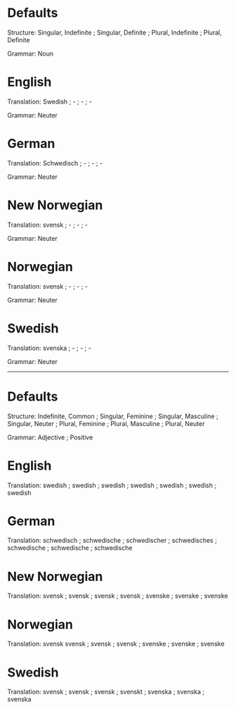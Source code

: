 Defaults
========

Structure: Singular, Indefinite ; Singular, Definite ; Plural, Indefinite ; Plural, Definite

Grammar:   Noun



English
=======

Translation: Swedish ; - ; - ; -

Grammar:     Neuter



German
======

Translation: Schwedisch ; - ; - ; -

Grammar:     Neuter



New Norwegian
=============

Translation: svensk ; - ; - ; -

Grammar:     Neuter



Norwegian
=========

Translation: svensk ; - ; - ; -

Grammar:     Neuter



Swedish
=======

Translation: svenska ; - ; - ; -

Grammar:     Neuter



--------------------------------------------------------------------------------



Defaults
========

Structure: Indefinite, Common ;
           Singular, Feminine ; Singular, Masculine ; Singular, Neuter ;
           Plural, Feminine   ; Plural, Masculine   ; Plural, Neuter

Grammar:   Adjective ; Positive



English
=======

Translation: swedish ;
             swedish ; swedish ; swedish ;
             swedish ; swedish ; swedish



German
======

Translation: schwedisch  ;
             schwedische ; schwedischer ; schwedisches ;
             schwedische ; schwedische  ; schwedische



New Norwegian
=============

Translation: svensk  ;
             svensk  ; svensk  ; svensk  ;
             svenske ; svenske ; svenske



Norwegian
=========

Translation: svensk
             svensk  ; svensk  ; svensk  ;
             svenske ; svenske ; svenske



Swedish
=======

Translation: svensk ;
             svensk  ; svensk  ; svenskt ;
             svenska ; svenska ; svenska
